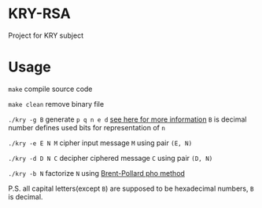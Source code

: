 # KRY-RSA
Project for KRY subject
# Usage
`make` compile source code

`make clean` remove binary file

`./kry -g B` generate  `p q n e d` [see here for more information](https://en.wikipedia.org/wiki/RSA_(cryptosystem)) `B` is decimal number defines used bits for representation of `n`

`./kry -e E N M` cipher input message `M` using pair `(E, N)`

`./kry -d D N C` decipher ciphered message `C` using pair `(D, N)`

`./kry -b N` factorize `N` using [Brent-Pollard pho method](http://maths-people.anu.edu.au/~brent/pd/rpb051i.pdf)

P.S. all capital letters(except `B`) are supposed to be hexadecimal numbers, `B` is decimal. 
